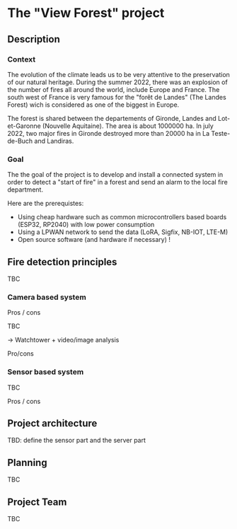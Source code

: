 # The "View Forest"  project

## Description

### Context

The evolution of the climate leads us to be very attentive to the preservation of our natural heritage. During the
summer 2022, there was an explosion of the number of fires all around the world, include Europe and France. The south west
of France is very famous for the "forêt de Landes" (The Landes Forest) wich is considered as one of the biggest in Europe.

The forest is shared between the departements of Gironde, Landes and Lot-et-Garonne (Nouvelle Aquitaine). The area is about 1000000 ha. In july 2022, two major fires in Gironde destroyed more than 20000 ha in La Teste-de-Buch and Landiras.

### Goal

The the goal of the project is to develop and install a connected system in order to detect a "start of fire" in a forest and send an alarm to the local fire department.

Here are the prerequistes:

- Using cheap hardware such as common microcontrollers based boards (ESP32, RP2040) with low power consumption
- Using a LPWAN network to send the data (LoRA, Sigfix, NB-IOT, LTE-M)
- Open source software (and hardware if necessary) !

## Fire detection principles

TBC

### Camera based system

Pros / cons

TBC

-> Watchtower + video/image analysis

Pro/cons

### Sensor based system

TBC

Pros / cons

## Project architecture

TBD: define the sensor part and the server part

## Planning

TBC

## Project Team

TBC



